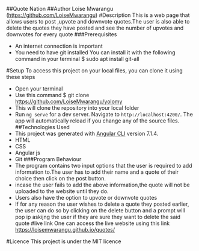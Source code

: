 ##Quote Nation
##Author
Loise Mwarangu (https://github.com/LoiseMwarangu)
#Description
This is a web page that allows users to post ,upvote and downvote quotes.The user is also able to delete the quotes they have posted and see the number of upvotes and downvotes for every quote
###Prerequisites
* An internet connection is important
* You need to have git installed You can install it with the following command in your terminal $ sudo apt install git-all

#Setup
To access this project on your local files, you can clone it using these steps
* Open your terminal
* Use this command $ git clone https://github.com/LoiseMwarangu/yolomy
* This will clone the repository into your local folder
* Run `ng serve` for a dev server. Navigate to `http://localhost:4200/`. The app will automatically reload if you change any of the source files.
##Technologies Used
* This project was generated with [Angular CLI](https://github.com/angular/angular-cli) version 7.1.4.
* HTML
* CSS
* Angular js
* Git
###Program Behaviour
* The program contains two input options that the user is required to add information to.The user has to add their name and a quote of their choice then click on the post button.
* incase the user fails to add the above information,the quote will not be uploaded to the website until they do.
* Users also have the option to upvote or downvote quotes
* If for any reason the user wishes to delete a quote they posted earlier, the user can do so by clicking on the delete button and a prompt will pop ip askijng the user if they are sure they want to delete the said quote
#live link
One can access the live website using this link  https://loisemwarangu.github.io/quotes/

#Licence
This project is under the MIT licence
